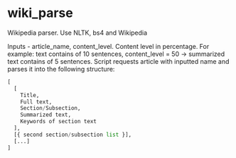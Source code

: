 # wiki_parse
Wikipedia parser. Use NLTK, bs4 and Wikipedia

Inputs - article_name, content_level.
Content level in percentage. For example: text contains of 10 sentences, content_level = 50 -> summarized text contains of 5 sentences.
Script requests article with inputted name and parses it into the following structure:
```python
[
  [
    Title,
    Full text,
    Section/Subsection,
    Summarized text,
    Keywords of section text
  ],
  [{ second section/subsection list }],
  [...]
]
```
